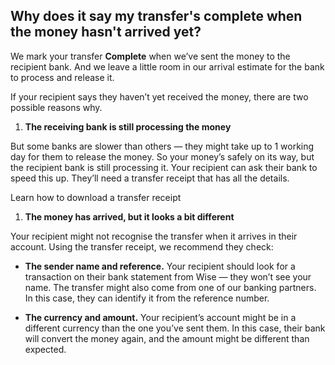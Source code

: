 ## Why does it say my transfer's complete when the money hasn't arrived yet?  
We mark your transfer **Complete** when we’ve sent the money to the recipient bank. And we leave a little room in our arrival estimate for the bank to process and release it.

If your recipient says they haven’t yet received the money, there are two possible reasons why.

  1.  **The receiving bank is still processing the money**




But some banks are slower than others — they might take up to 1 working day for them to release the money. So your money’s safely on its way, but the recipient bank is still processing it. Your recipient can ask their bank to speed this up. They’ll need a transfer receipt that has all the details.

Learn how to download a transfer receipt

  1.  **The money has arrived, but it looks a bit different**




Your recipient might not recognise the transfer when it arrives in their account. Using the transfer receipt, we recommend they check:

  *  **The sender name and reference.** Your recipient should look for a transaction on their bank statement from Wise — they won’t see your name. The transfer might also come from one of our banking partners. In this case, they can identify it from the reference number.

  *  **The currency and amount.** Your recipient’s account might be in a different currency than the one you’ve sent them. In this case, their bank will convert the money again, and the amount might be different than expected.